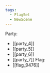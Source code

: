 ```yaml
---
tags:
  - FlagSet
  - NewScene
---
```

Party:
- [[party_4]]
- [[party_5]]
- [[party_6]]
- [[party_7]]
Flag:
- [[flag_9476]]
